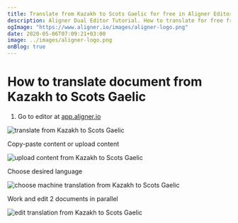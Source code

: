 ```yaml
---
title: Translate from Kazakh to Scots Gaelic for free in Aligner Editor
description: Aligner Dual Editor Tutorial. How to translate for free from Kazakh to Scots Gaelic. Aligner is multilingual document management platform. 
ogImage: "https://www.aligner.io/images/aligner-logo.png"
date: 2020-05-06T07:09:21+03:00
image: ../images/aligner-logo.png
onBlog: true
---
```


# How to translate document from Kazakh to Scots Gaelic

1. Go to editor at [app.aligner.io](https://app.aligner.io "Aligner App web page")

![translate from Kazakh to Scots Gaelic](../aligner-blank-editor.png "translate from Kazakh to Scots Gaelic")

Copy-paste content or upload content

![upload content from Kazakh to Scots Gaelic](../aligner-uploaded-document.png "upload content from Kazakh to Scots Gaelic")

Choose desired language

![choose machine translation from Kazakh to Scots Gaelic](../aligner-language-dropdown.png "choose machine translation from Kazakh to Scots Gaelic")

Work and edit 2 documents in parallel

![edit translation from Kazakh to Scots Gaelic](../aligner-double-sitded-editor.png "edit translation from Kazakh to Scots Gaelic")

